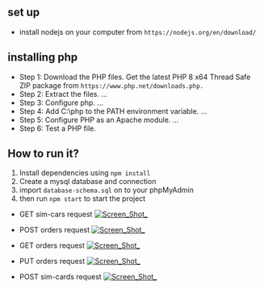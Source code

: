 ## set up
- install nodejs on your computer from  ``https://nodejs.org/en/download/``

## installing php
- Step 1: Download the PHP files. Get the latest PHP 8 x64 Thread Safe ZIP package from ``https://www.php.net/downloads.php.``
- Step 2: Extract the files. ...
- Step 3: Configure php. ...
- Step 4: Add C:\php to the PATH environment variable. ...
- Step 5: Configure PHP as an Apache module. ...
- Step 6: Test a PHP file.

## How to run it?

1) Install dependencies using ``npm install``   
2) Create a mysql database and connection
3) import ``database-schema.sql`` on to your phpMyAdmin
4) then run ``npm start`` to start the project


- GET sim-cars request
<a href="https://github.com/alexmarufu/yiya-projects/blob/master/yiya-node-api/postman-tests/postman-respones-images/get-simcards-request.png?raw=true"><img src="https://github.com/alexmarufu/yiya-projects/blob/master/yiya-node-api/postman-tests/postman-respones-images/get-simcards-request.png?raw=true" alt="Screen_Shot_"></a>


- POST orders request
<a href="https://ibb.co/b4Ga5z"><img src="https://preview.ibb.co/nFYNkz/Screen_Shot_2018_08_23_at_10_02_19.png" alt="Screen_Shot_" ></a>

- GET orders request
<a href="https://github.com/alexmarufu/yiya-projects/blob/master/yiya-node-api/postman-tests/postman-respones-images/get-orders-request.png?raw=true"><img src="https://github.com/alexmarufu/yiya-projects/blob/master/yiya-node-api/postman-tests/postman-respones-images/get-orders-request.png?raw=true" alt="Screen_Shot_"></a>


- PUT orders request
<a href="https://github.com/alexmarufu/yiya-projects/blob/master/yiya-node-api/postman-tests/postman-respones-images/put-request.png?raw=true"><img src="https://github.com/alexmarufu/yiya-projects/blob/master/yiya-node-api/postman-tests/postman-respones-images/put-request.png?raw=true" alt="Screen_Shot_"></a>


- POST sim-cards request
<a href="https://github.com/alexmarufu/yiya-projects/blob/master/yiya-node-api/postman-tests/postman-respones-images/post-simcards-request.png?raw=true"><img src="https://github.com/alexmarufu/yiya-projects/blob/master/yiya-node-api/postman-tests/postman-respones-images/post-simcards-request.png?raw=true" alt="Screen_Shot_"></a>

